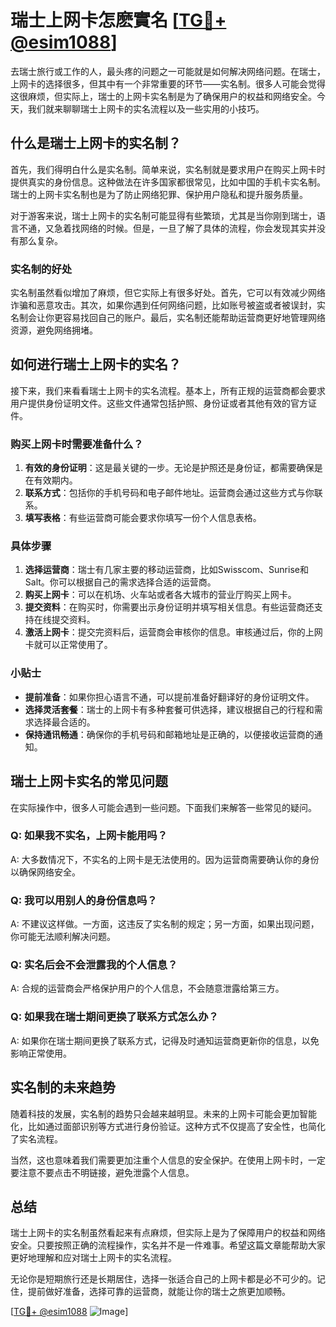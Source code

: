 # 瑞士上网卡怎麽實名 [[TG💪+ @esim1088](https://t.me/s/esim1088)]

去瑞士旅行或工作的人，最头疼的问题之一可能就是如何解决网络问题。在瑞士，上网卡的选择很多，但其中有一个非常重要的环节——实名制。很多人可能会觉得这很麻烦，但实际上，瑞士的上网卡实名制是为了确保用户的权益和网络安全。今天，我们就来聊聊瑞士上网卡的实名流程以及一些实用的小技巧。

## 什么是瑞士上网卡的实名制？

首先，我们得明白什么是实名制。简单来说，实名制就是要求用户在购买上网卡时提供真实的身份信息。这种做法在许多国家都很常见，比如中国的手机卡实名制。瑞士的上网卡实名制也是为了防止网络犯罪、保护用户隐私和提升服务质量。

对于游客来说，瑞士上网卡的实名制可能显得有些繁琐，尤其是当你刚到瑞士，语言不通，又急着找网络的时候。但是，一旦了解了具体的流程，你会发现其实并没有那么复杂。

### 实名制的好处

实名制虽然看似增加了麻烦，但它实际上有很多好处。首先，它可以有效减少网络诈骗和恶意攻击。其次，如果你遇到任何网络问题，比如账号被盗或者被误封，实名制会让你更容易找回自己的账户。最后，实名制还能帮助运营商更好地管理网络资源，避免网络拥堵。

## 如何进行瑞士上网卡的实名？

接下来，我们来看看瑞士上网卡的实名流程。基本上，所有正规的运营商都会要求用户提供身份证明文件。这些文件通常包括护照、身份证或者其他有效的官方证件。

### 购买上网卡时需要准备什么？

1. **有效的身份证明**：这是最关键的一步。无论是护照还是身份证，都需要确保是在有效期内。
2. **联系方式**：包括你的手机号码和电子邮件地址。运营商会通过这些方式与你联系。
3. **填写表格**：有些运营商可能会要求你填写一份个人信息表格。

### 具体步骤

1. **选择运营商**：瑞士有几家主要的移动运营商，比如Swisscom、Sunrise和Salt。你可以根据自己的需求选择合适的运营商。
2. **购买上网卡**：可以在机场、火车站或者各大城市的营业厅购买上网卡。
3. **提交资料**：在购买时，你需要出示身份证明并填写相关信息。有些运营商还支持在线提交资料。
4. **激活上网卡**：提交完资料后，运营商会审核你的信息。审核通过后，你的上网卡就可以正常使用了。

### 小贴士

- **提前准备**：如果你担心语言不通，可以提前准备好翻译好的身份证明文件。
- **选择灵活套餐**：瑞士的上网卡有多种套餐可供选择，建议根据自己的行程和需求选择最合适的。
- **保持通讯畅通**：确保你的手机号码和邮箱地址是正确的，以便接收运营商的通知。

## 瑞士上网卡实名的常见问题

在实际操作中，很多人可能会遇到一些问题。下面我们来解答一些常见的疑问。

### Q: 如果我不实名，上网卡能用吗？

A: 大多数情况下，不实名的上网卡是无法使用的。因为运营商需要确认你的身份以确保网络安全。

### Q: 我可以用别人的身份信息吗？

A: 不建议这样做。一方面，这违反了实名制的规定；另一方面，如果出现问题，你可能无法顺利解决问题。

### Q: 实名后会不会泄露我的个人信息？

A: 合规的运营商会严格保护用户的个人信息，不会随意泄露给第三方。

### Q: 如果我在瑞士期间更换了联系方式怎么办？

A: 如果你在瑞士期间更换了联系方式，记得及时通知运营商更新你的信息，以免影响正常使用。

## 实名制的未来趋势

随着科技的发展，实名制的趋势只会越来越明显。未来的上网卡可能会更加智能化，比如通过面部识别等方式进行身份验证。这种方式不仅提高了安全性，也简化了实名流程。

当然，这也意味着我们需要更加注重个人信息的安全保护。在使用上网卡时，一定要注意不要点击不明链接，避免泄露个人信息。

## 总结

瑞士上网卡的实名制虽然看起来有点麻烦，但实际上是为了保障用户的权益和网络安全。只要按照正确的流程操作，实名并不是一件难事。希望这篇文章能帮助大家更好地理解和应对瑞士上网卡的实名流程。

无论你是短期旅行还是长期居住，选择一张适合自己的上网卡都是必不可少的。记住，提前做好准备，选择可靠的运营商，就能让你的瑞士之旅更加顺畅。

[[TG💪+ @esim1088](https://t.me/s/esim1088) ![Image](https://i.postimg.cc/4NQfJmqS/Snipaste-2025-05-13-00-14-12.png)]
